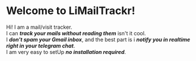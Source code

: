 # Welcome to LiMailTrackr!

Hi! I am a mail/visit tracker. <br>
I can ***track your mails without reading them*** isn't it cool. <br>
I ***don't spam your Gmail inbox***,
 and the best part is i ***notify you in realtime right in your telegram chat***. <br>
I am very easy to setUp ***no installation required***.
